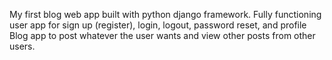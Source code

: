 My first blog web app built with python django framework. 
Fully functioning user app for sign up (register), login, logout, password reset, and profile
Blog app to post whatever the user wants and view other posts from other users. 
